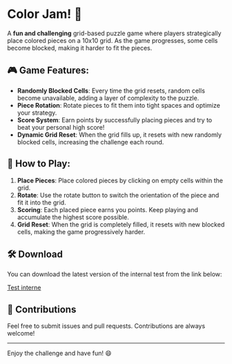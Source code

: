 # Color Jam! 🧩

A **fun and challenging** grid-based puzzle game where players strategically place colored pieces on a 10x10 grid. As the game progresses, some cells become blocked, making it harder to fit the pieces.

## 🎮 Game Features:
- **Randomly Blocked Cells**: Every time the grid resets, random cells become unavailable, adding a layer of complexity to the puzzle.
- **Piece Rotation**: Rotate pieces to fit them into tight spaces and optimize your strategy.
- **Score System**: Earn points by successfully placing pieces and try to beat your personal high score!
- **Dynamic Grid Reset**: When the grid fills up, it resets with new randomly blocked cells, increasing the challenge each round.

## 📜 How to Play:
1. **Place Pieces**: Place colored pieces by clicking on empty cells within the grid.
2. **Rotate**: Use the rotate button to switch the orientation of the piece and fit it into the grid.
3. **Scoring**: Each placed piece earns you points. Keep playing and accumulate the highest score possible.
4. **Grid Reset**: When the grid is completely filled, it resets with new blocked cells, making the game progressively harder.

## 🛠 Download

You can download the latest version of the internal test from the link below:

[Test interne](https://play.google.com/apps/internaltest/4701526388875010264)


## 🤝 Contributions

Feel free to submit issues and pull requests. Contributions are always welcome!

---

Enjoy the challenge and have fun! 😄
